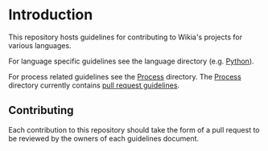 # Introduction

This repository hosts guidelines for contributing to Wikia's projects for
various languages.

For language specific guidelines see the language directory
(e.g. [Python](Python)).

For process related guidelines see the [Process](Process) directory. The
[Process](Process) directory currently contains [pull request
guidelines](Process/Pull-Requests.md).


## Contributing

Each contribution to this repository should take the form of a pull request to be reviewed
by the owners of each guidelines document.
